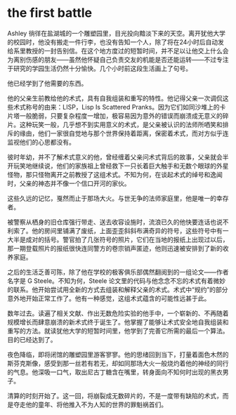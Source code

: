 # the first battle

Ashley 徜徉在盐湖城的一个雕塑园里，目光投向黯淡下来的天空。离开犹他大学的校园时，他没有搬走一件行李，也没有告知一个人，除了将在24小时后自动发给系里教授的一封告别信。在这个地方度过的短暂时间，并不足以让他交上什么会为离别伤感的朋友——虽然他怀疑自己负责交友的机能是否还能运转——不过专注于研究的学园生活仍然十分愉快。几个小时前这段生活画上了句号。

他已经学到了他需要的东西。

他的父亲生前教给他的术式，具有自我组装和重写的特性。他记得父亲一次调侃这些术式称号的由来：LISP，Lisp Is Scattered Pranks。因为它们如同沙堆上的卡片塔一般脆弱，只要复杂程度一增加，极容易因为意外的错误而崩溃成无意义的碎片。这种玩笑一般，几乎想不到实用意义的术式，是父亲被认识的法师所哂笑和排斥的缘由，他们一家很自觉地与那个世界保持着距离，保密着术式，而对方似乎连监视他们的心思都没有。

彼时年幼，并不了解术式意义的他，曾经缠着父亲问术式背后的故事，父亲就会半开玩笑地继续说，他们的家族祖上曾经救下一只长着巨大触手和无数个眼球的外星怪物，那只怪物离开之前教授了这组术式。不知为何，在谈起术式的绰号和逸闻时，父亲的神态并不像一个信口开河的家伙。

这些久远的记忆，戛然而止于那场大火。与世无争的法师家庭里，他是唯一的幸存者。

被警察从栖身的旧仓库强行带走、送去收容设施时，流浪已久的他快要连话也说不利索了。他的房间里铺满了废纸，上面歪歪斜斜布满奇异的符号，这些符号中有一大半是成对的括号。警官拍了几张符号的照片，它们在当地的报纸上出现过以后，那一期登载照片的报纸很快连同警方的卷宗销声匿迹，他则迅速被安排到了新的收养家庭。

之后的生活乏善可陈，除了他在学校的极客俱乐部偶然翻阅到的一组论文——作者名字是 G Steele。不知为何，Steele 论文里的代码与他念念不忘的术式有着微妙的联系。他开始尝试用全新的方式去组装和解释父亲的术式。术式中“规约”的部分意外地开始正常工作了。他有一种感觉，这组术式蕴含的可能性远甚于此。

数年过去。读遍了相关文献、作出无数危险实验的他手中，一个崭新的、不再随着规模增长而肆意崩溃的新术式终于诞生了。他掌握了能够让术式安全地自我组装和重写的方法。就读犹他大学的短暂时间里，他学到了完善它所需的最后一个算法。目的已经达到了。

夜色降临，即将闭馆的雕塑园里游客寥寥。他的思绪回到当下，打量着面色木然的斯芬克斯像，感受到那一丝若有若无，却如同那场大火一般烧灼着他的神经的同行的气息。他深吸一口气，取出尼古丁糖含在嘴里，转身面向不知何时出现的黑衣男子。

清算的时刻开始了。这一回，将崩裂成无数碎片的，不是一度带有缺陷的术式，而是夺走他的童年、将他推入不为人知的世界的罪魁祸首们。

